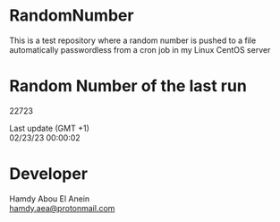 # RandomNumber    
This is a test repository where a random number is pushed to a file automatically passwordless from a cron job in my Linux CentOS server    
# Random Number of the last run   
22723
      
Last update (GMT +1)    
02/23/23 00:00:02
# Developer    
Hamdy Abou El Anein   
hamdy.aea@protonmail.com
